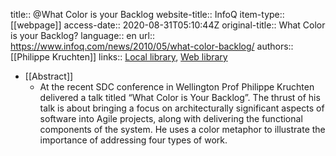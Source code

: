title:: @What Color is your Backlog
website-title:: InfoQ
item-type:: [[webpage]]
access-date:: 2020-08-31T05:10:44Z
original-title:: What Color is your Backlog?
language:: en
url:: https://www.infoq.com/news/2010/05/what-color-backlog/
authors:: [[Philippe Kruchten]]
links:: [Local library](zotero://select/library/items/I44HSZ9Y), [Web library](https://www.zotero.org/users/6520516/items/I44HSZ9Y)

- [[Abstract]]
	- At the recent SDC conference in Wellington Prof Philippe Kruchten delivered a talk titled “What Color is Your Backlog”. The thrust of his talk is about bringing a focus on architecturally significant aspects of software into Agile projects, along with delivering the functional components of the system.  He uses a color metaphor to illustrate the importance of addressing four types of work.